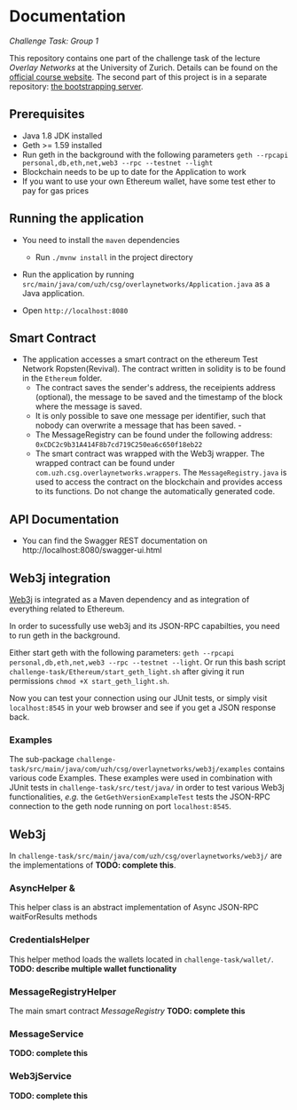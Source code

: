 # Documentation 
*Challenge Task: Group 1*

This repository contains one part of the challenge task of the lecture *Overlay Networks* at the University of Zurich.
Details can be found on the [official course website](http://www.csg.uzh.ch/csg/en/teaching/fs17/p2p/challenge.html). 
The second part of this project is in a separate repository: [the bootstrapping server](https://github.com/Overlay-Networks/bootstrapping-server).


## Prerequisites
- Java 1.8 JDK installed
- Geth >= 1.59 installed
- Run geth in the background with the following parameters `geth --rpcapi personal,db,eth,net,web3 --rpc --testnet --light`
 - Blockchain needs to be up to date for the Application to work
 - If you want to use your own Ethereum wallet, have some test ether to pay for gas prices 

 
## Running the application
- You need to install the `maven` dependencies
  - Run `./mvnw install` in the project directory

- Run the application by running `src/main/java/com/uzh/csg/overlaynetworks/Application.java` as a Java application.
- Open `http://localhost:8080`

## Smart Contract
- The application accesses a smart contract on the ethereum Test Network Ropsten(Revival). The contract written in solidity is to be found in the `Ethereum` folder. 
  - The contract saves the sender's address, the receipients address (optional), the message to be saved and the timestamp of the block where the message is saved. 
  - It is only possible to save one message per identifier, such that nobody can overwrite a message that has been saved. -
  - The MessageRegistry can be found under the following address: `0xCDC2c9b31A414F8b7cd719C250ea6c650f18eb22`
  - The smart contract was wrapped with the Web3j wrapper. The wrapped contract can be found under `com.uzh.csg.overlaynetworks.wrappers`. The `MessageRegistry.java` is used to access the contract on the blockchain and provides access to its functions. Do not change the automatically generated code. 
 
## API Documentation
- You can find the Swagger REST documentation on http://localhost:8080/swagger-ui.html

## Web3j integration
[Web3j](https://github.com/web3j/web3j) is integrated as a Maven dependency and as integration of everything related to Ethereum.

In order to sucessfully use web3j and its JSON-RPC capabilties, you need to run geth in the background.

Either start geth with the following parameters: `geth --rpcapi personal,db,eth,net,web3 --rpc --testnet --light`. Or run this bash script `challenge-task/Ethereum/start_geth_light.sh` after giving it run permissions `chmod +X start_geth_light.sh`.

Now you can test your connection using our JUnit tests, or simply visit `localhost:8545` in your web browser and see if you get a JSON response back.

### Examples
The sub-package `challenge-task/src/main/java/com/uzh/csg/overlaynetworks/web3j/examples` contains various code Examples.
These examples were used in combination with JUnit tests in `challenge-task/src/test/java/` in order to test various Web3j functionalities, *e.g.* the `GetGethVersionExampleTest` tests the JSON-RPC connection to the geth node running on port `localhost:8545`.

## Web3j
In `challenge-task/src/main/java/com/uzh/csg/overlaynetworks/web3j/` are the implementations of **TODO: complete this**.

### AsyncHelper &
This helper class is an abstract implementation of Async JSON-RPC waitForResults methods

### CredentialsHelper
This helper method loads the wallets located in `challenge-task/wallet/`.
**TODO: describe multiple wallet functionality**

### MessageRegistryHelper
The main smart contract *MessageRegistry*
**TODO: complete this**

### MessageService
**TODO: complete this**

### Web3jService
**TODO: complete this**

